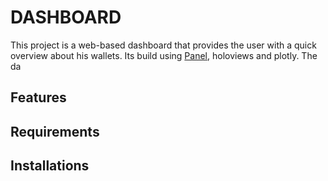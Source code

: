 # DASHBOARD
This project is a web-based dashboard that provides the user with a quick overview about his wallets. Its build using [Panel](https://panel.holoviz.org/), holoviews and plotly. The da

## Features


## Requirements


## Installations 

